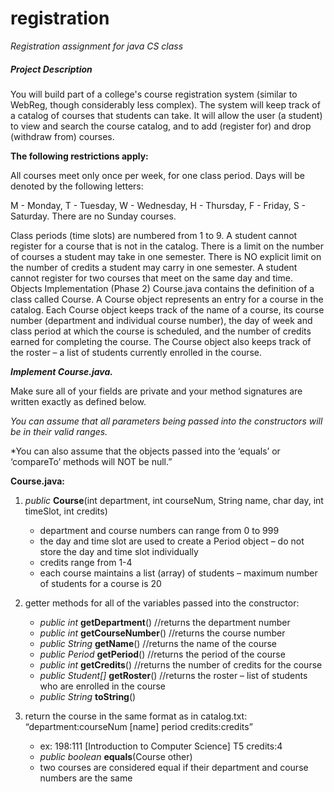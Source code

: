 # registration
*Registration assignment for java CS class*

##### Project Description
You will build part of a college's course registration system (similar to WebReg, though considerably less complex). The system will keep track of a catalog of courses that students can take. It will allow the user (a student) to view and search the course catalog, and to add (register for) and drop (withdraw from) courses.

**The following restrictions apply:**

All courses meet only once per week, for one class period.
Days will be denoted by the following letters: 

M - Monday, T - Tuesday, W - Wednesday, H - Thursday, F - Friday, S - Saturday. There are no Sunday courses.

Class periods (time slots) are numbered from 1 to 9.
A student cannot register for a course that is not in the catalog.
There is a limit on the number of courses a student may take in one semester.
There is NO explicit limit on the number of credits a student may carry in one semester.
A student cannot register for two courses that meet on the same day and time.
Objects Implementation (Phase 2)
Course.java contains the definition of a class called Course. A Course object represents an entry for a course in the catalog. Each Course object keeps track of the name of a course, its course number (department and individual course number), the day of week and class period at which the course is scheduled, and the number of credits earned for completing the course. The Course object also keeps track of the roster – a list of students currently enrolled in the course.

*****Implement Course.java.*****

Make sure all of your fields are private and your method signatures are written exactly as defined below.

*You can assume that all parameters being passed into the constructors will be in their valid ranges.*

*You can also assume that the objects passed into the ‘equals’ or ‘compareTo’ methods will NOT be null.”

**Course.java:**

1. _public_ __Course__(int department, int courseNum, String name, char day, int timeSlot, int credits)
    * department and course numbers can range from 0 to 999
    * the day and time slot are used to create a Period object – do not store the day and time slot individually
    * credits range from 1-4
    * each course maintains a list (array) of students – maximum number of students for a course is 20

2. getter methods for all of the variables passed into the constructor:
    * _public int_ __getDepartment__() //returns the department number
    * _public int_ __getCourseNumber__() //returns the course number
    * _public String_ __getName__() //returns the name of the course
    * _public Period_ __getPeriod__() //returns the period of the course
    * _public int_ __getCredits__() //returns the number of credits for the course
    * _public Student[]_ __getRoster__() //returns the roster – list of students who are enrolled in the course
    * _public String_ __toString__()
3. return the course in the same format as in catalog.txt: “department:courseNum [name] period credits:credits”
    * ex: 198:111 [Introduction to Computer Science] T5 credits:4
     * _public boolean_ __equals__(Course other)
    * two courses are considered equal if their department and course numbers are the same